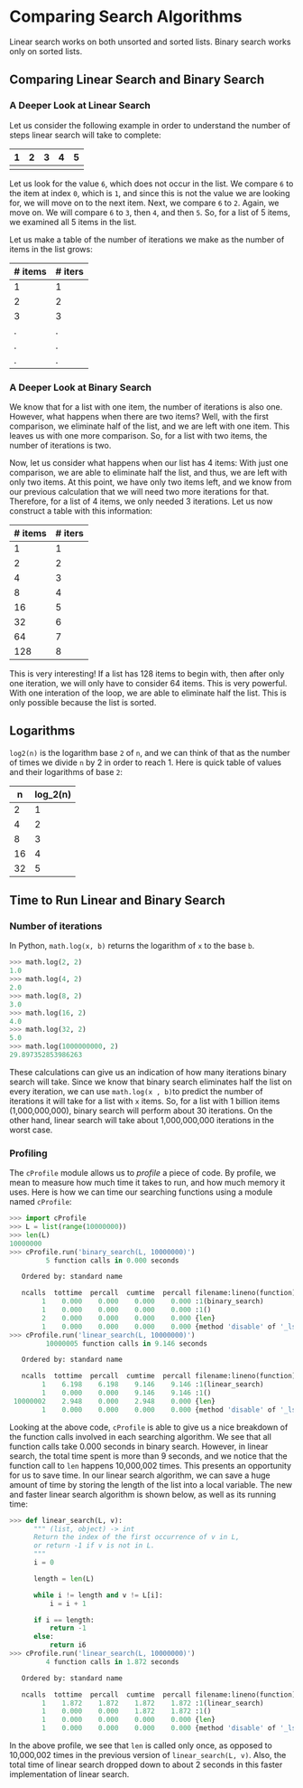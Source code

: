 # Comparing Search Algorithms

Linear search works on both unsorted and sorted lists. Binary search works only on sorted lists.

## Comparing Linear Search and Binary Search

### A Deeper Look at Linear Search

Let us consider the following example in order to understand the number of steps linear search will take to complete:

| 1   | 2   | 3   | 4   | 5   |
| --- | --- | --- | --- | --- |
|     |     |     |     |     |

Let us look for the value `6`, which does not occur in the list. We compare `6` to the item at index `0`, which is `1`, and since this is not the value we are looking for, we will move on to the next item. Next, we compare `6` to `2`. Again, we move on. We will compare `6` to `3`, then `4`, and then `5`. So, for a list of 5 items, we examined all 5 items in the list.

Let us make a table of the number of iterations we make as the number of items in the list grows:

| # items | # iters |
| ------- | ------- |
| 1       | 1       |
| 2       | 2       |
| 3       | 3       |
| .       | .       |
| .       | .       |
| .       | .       |

### A Deeper Look at Binary Search

We know that for a list with one item, the number of iterations is also one. However, what happens when there are two items? Well, with the first comparison, we eliminate half of the list, and we are left with one item. This leaves us with one more comparison. So, for a list with two items, the number of iterations is two.

Now, let us consider what happens when our list has 4 items: With just one comparison, we are able to eliminate half the list, and thus, we are left with only two items. At this point, we have only two items left, and we know from our previous calculation that we will need two more iterations for that. Therefore, for a list of 4 items, we only needed 3 iterations. Let us now construct a table with this information:

| # items | # iters |
| ------- | ------- |
| 1       | 1       |
| 2       | 2       |
| 4       | 3       |
| 8       | 4       |
| 16      | 5       |
| 32      | 6       |
| 64      | 7       |
| 128     | 8       |

This is very interesting! If a list has 128 items to begin with, then after only one iteration, we will only have to consider 64 items. This is very powerful. With one interation of the loop, we are able to eliminate half the list. This is only possible because the list is sorted.

## Logarithms

`log2(n)` is the logarithm base `2` of `n`, and we can think of that as the number of times we divide `n` by 2 in order to reach 1. Here is quick table of values and their logarithms of base `2`:

| n   | log_2(n) |
| --- | -------- |
| 2   | 1        |
| 4   | 2        |
| 8   | 3        |
| 16  | 4        |
| 32  | 5        |

## Time to Run Linear and Binary Search

### Number of iterations

In Python, `math.log(x, b)` returns the logarithm of `x` to the base `b`.

```python
>>> math.log(2, 2)
1.0
>>> math.log(4, 2)
2.0
>>> math.log(8, 2)
3.0
>>> math.log(16, 2)
4.0
>>> math.log(32, 2)
5.0
>>> math.log(1000000000, 2)
29.897352853986263
```

These calculations can give us an indication of how many iterations binary search will take. Since we know that binary search eliminates half the list on every iteration, we can use `math.log(x , b)`to predict the number of iterations it will take for a list with `x` items. So, for a list with 1 billion items (1,000,000,000), binary search will perform about 30 iterations. On the other hand, linear search will take about 1,000,000,000 iterations in the worst case.

### Profiling

The `cProfile` module allows us to *profile* a piece of code. By profile, we mean to measure how much time it takes to run, and how much memory it uses. Here is how we can time our searching functions using a module named `cProfile`:

```python
>>> import cProfile
>>> L = list(range(10000000))
>>> len(L)
10000000
>>> cProfile.run('binary_search(L, 10000000)')
         5 function calls in 0.000 seconds

   Ordered by: standard name

   ncalls  tottime  percall  cumtime  percall filename:lineno(function)
        1    0.000    0.000    0.000    0.000 :1(binary_search)
        1    0.000    0.000    0.000    0.000 :1()
        2    0.000    0.000    0.000    0.000 {len}
        1    0.000    0.000    0.000    0.000 {method 'disable' of '_lsprof.Profiler' objects}
>>> cProfile.run('linear_search(L, 10000000)')
         10000005 function calls in 9.146 seconds

   Ordered by: standard name

   ncalls  tottime  percall  cumtime  percall filename:lineno(function)
        1    6.198    6.198    9.146    9.146 :1(linear_search)
        1    0.000    0.000    9.146    9.146 :1()
 10000002    2.948    0.000    2.948    0.000 {len}
        1    0.000    0.000    0.000    0.000 {method 'disable' of '_lsprof.Profiler' objects}
```

Looking at the above code, `cProfile` is able to give us a nice breakdown of the function calls involved in each searching algorithm. We see that all function calls take 0.000 seconds in binary search. However, in linear search, the total time spent is more than 9 seconds, and we notice that the function call to `len` happens 10,000,002 times. This presents an opportunity for us to save time. In our linear search algorithm, we can save a huge amount of time by storing the length of the list into a local variable. The new and faster linear search algorithm is shown below, as well as its running time:

```python
>>> def linear_search(L, v):
      """ (list, object) -> int
      Return the index of the first occurrence of v in L,
      or return -1 if v is not in L.
      """
      i = 0

      length = len(L)

      while i != length and v != L[i]:
          i = i + 1

      if i == length:
          return -1
      else:
          return i6
>>> cProfile.run('linear_search(L, 10000000)')
         4 function calls in 1.872 seconds

   Ordered by: standard name

   ncalls  tottime  percall  cumtime  percall filename:lineno(function)
        1    1.872    1.872    1.872    1.872 :1(linear_search)
        1    0.000    0.000    1.872    1.872 :1()
        1    0.000    0.000    0.000    0.000 {len}
        1    0.000    0.000    0.000    0.000 {method 'disable' of '_lsprof.Profiler' objects}
```

In the above profile, we see that `len` is called only once, as opposed to
10,000,002 times in the previous version of `linear_search(L, v)`. Also, the
total time of linear search dropped down to about 2 seconds in this faster
implementation of linear search.
